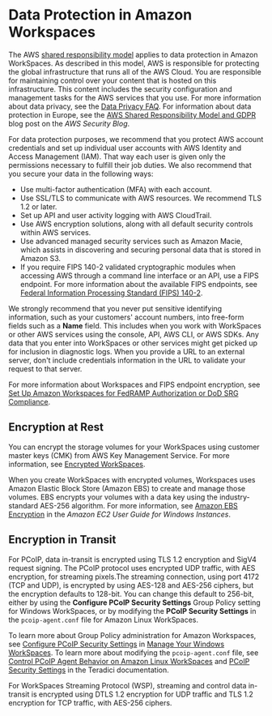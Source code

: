 # Data Protection in Amazon Workspaces<a name="data-protection"></a>

The AWS [shared responsibility model](http://aws.amazon.com/compliance/shared-responsibility-model/) applies to data protection in Amazon WorkSpaces\. As described in this model, AWS is responsible for protecting the global infrastructure that runs all of the AWS Cloud\. You are responsible for maintaining control over your content that is hosted on this infrastructure\. This content includes the security configuration and management tasks for the AWS services that you use\. For more information about data privacy, see the [Data Privacy FAQ](http://aws.amazon.com/compliance/data-privacy-faq)\. For information about data protection in Europe, see the [AWS Shared Responsibility Model and GDPR](http://aws.amazon.com/blogs/security/the-aws-shared-responsibility-model-and-gdpr/) blog post on the *AWS Security Blog*\.

For data protection purposes, we recommend that you protect AWS account credentials and set up individual user accounts with AWS Identity and Access Management \(IAM\)\. That way each user is given only the permissions necessary to fulfill their job duties\. We also recommend that you secure your data in the following ways:
+ Use multi\-factor authentication \(MFA\) with each account\.
+ Use SSL/TLS to communicate with AWS resources\. We recommend TLS 1\.2 or later\.
+ Set up API and user activity logging with AWS CloudTrail\.
+ Use AWS encryption solutions, along with all default security controls within AWS services\.
+ Use advanced managed security services such as Amazon Macie, which assists in discovering and securing personal data that is stored in Amazon S3\.
+ If you require FIPS 140\-2 validated cryptographic modules when accessing AWS through a command line interface or an API, use a FIPS endpoint\. For more information about the available FIPS endpoints, see [Federal Information Processing Standard \(FIPS\) 140\-2](http://aws.amazon.com/compliance/fips/)\.

We strongly recommend that you never put sensitive identifying information, such as your customers' account numbers, into free\-form fields such as a **Name** field\. This includes when you work with WorkSpaces or other AWS services using the console, API, AWS CLI, or AWS SDKs\. Any data that you enter into WorkSpaces or other services might get picked up for inclusion in diagnostic logs\. When you provide a URL to an external server, don't include credentials information in the URL to validate your request to that server\.

For more information about Workspaces and FIPS endpoint encryption, see [Set Up Amazon Workspaces for FedRAMP Authorization or DoD SRG Compliance](fips-encryption.md)\.

## Encryption at Rest<a name="encryption-rest"></a>

You can encrypt the storage volumes for your WorkSpaces using customer master keys \(CMK\) from AWS Key Management Service\. For more information, see [Encrypted WorkSpaces](encrypt-workspaces.md)\.

When you create WorkSpaces with encrypted volumes, Workspaces uses Amazon Elastic Block Store \(Amazon EBS\) to create and manage those volumes\. EBS encrypts your volumes with a data key using the industry\-standard AES\-256 algorithm\. For more information, see [ Amazon EBS Encryption](https://docs.aws.amazon.com/AWSEC2/latest/UserGuide/EBSEncryption.html) in the *Amazon EC2 User Guide for Windows Instances*\.

## Encryption in Transit<a name="encryption-transit"></a>

For PCoIP, data in\-transit is encrypted using TLS 1\.2 encryption and SigV4 request signing\. The PCoIP protocol uses encrypted UDP traffic, with AES encryption, for streaming pixels\.The streaming connection, using port 4172 \(TCP and UDP\), is encrypted by using AES\-128 and AES\-256 ciphers, but the encryption defaults to 128\-bit\. You can change this default to 256\-bit, either by using the **Configure PCoIP Security Settings** Group Policy setting for Windows WorkSpaces, or by modifying the **PCoIP Security Settings** in the `pcoip-agent.conf` file for Amazon Linux WorkSpaces\.

To learn more about Group Policy administration for Amazon Workspaces, see [Configure PCoIP Security Settings](group_policy.md#gp_security) in [Manage Your Windows WorkSpaces](group_policy.md)\. To learn more about modifying the `pcoip-agent.conf` file, see [Control PCoIP Agent Behavior on Amazon Linux WorkSpaces](manage_linux_workspace.md#pcoip_agent_linux) and [ PCoIP Security Settings](https://www.teradici.com/web-help/pcoip_agent/standard_agent/linux/21.03/admin-guide/configuring/configuring/#pcoip-security-settings) in the Teradici documentation\.

For WorkSpaces Streaming Protocol \(WSP\), streaming and control data in\-transit is encrypted using DTLS 1\.2 encryption for UDP traffic and TLS 1\.2 encryption for TCP traffic, with AES\-256 ciphers\.